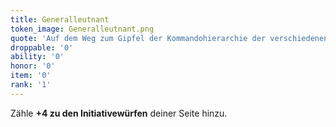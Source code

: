 ```yaml
---
title: Generalleutnant
token_image: Generalleutnant.png
quote: 'Auf dem Weg zum Gipfel der Kommandohierarchie der verschiedenen Armee-Einheiten, ist ein Generalleutnant ein vorgesetzter Offizier, der seine Tapferkeit, seine Autorität und seine taktischen Fähigkeiten unter Beweis gestellt hat.'
droppable: '0'
ability: '0'
honor: '0'
item: '0'
rank: '1'
---
```


Zähle **+4 zu den Initiativewürfen** deiner Seite hinzu.